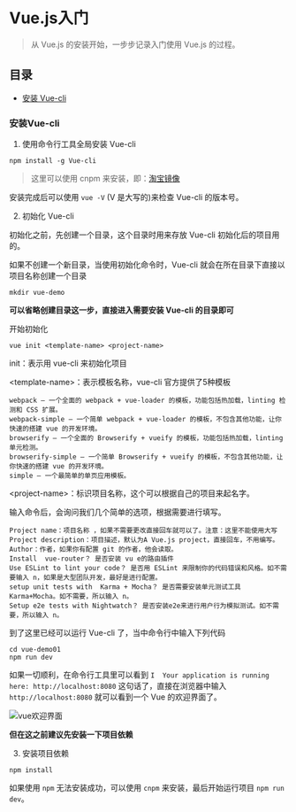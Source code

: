 # Vue.js入门

>从 Vue.js 的安装开始，一步步记录入门使用 Vue.js 的过程。

## 目录
- [安装 Vue-cli ](#安装vue-cli)


### 安装Vue-cli


1. 使用命令行工具全局安装 Vue-cli
```
npm install -g Vue-cli
```
>这里可以使用 cnpm 来安装，即：[淘宝镜像](https://npm.taobao.org/)
    
安装完成后可以使用 `vue -V` (V 是大写的)来检查 Vue-cli 的版本号。

2. 初始化 Vue-cli

初始化之前，先创建一个目录，这个目录时用来存放 Vue-cli 初始化后的项目用的。

如果不创建一个新目录，当使用初始化命令时，Vue-cli 就会在所在目录下直接以项目名称创建一个目录


```
mkdir vue-demo
```
**可以省略创建目录这一步，直接进入需要安装 Vue-cli 的目录即可**

开始初始化
```
vue init <template-name> <project-name>
````
init：表示用 vue-cli 来初始化项目

\<template-name\>：表示模板名称，vue-cli 官方提供了5种模板

```
webpack – 一个全面的 webpack + vue-loader 的模板，功能包括热加载，linting 检测和 CSS 扩展。
webpack-simple – 一个简单 webpack + vue-loader 的模板，不包含其他功能，让你快速的搭建 vue 的开发环境。
browserify – 一个全面的 Browserify + vueify 的模板，功能包括热加载，linting 单元检测。
browserify-simple – 一个简单 Browserify + vueify 的模板，不包含其他功能，让你快速的搭建 vue 的开发环境。
simple – 一个最简单的单页应用模板。
```
\<project-name\>：标识项目名称，这个可以根据自己的项目来起名字。

输入命令后，会询问我们几个简单的选项，根据需要进行填写。

```
Project name：项目名称 ，如果不需要更改直接回车就可以了。注意：这里不能使用大写
Project description：项目描述，默认为A Vue.js project，直接回车，不用编写。
Author：作者，如果你有配置 git 的作者，他会读取。
Install  vue-router？ 是否安装 vu e的路由插件
Use ESLint to lint your code？ 是否用 ESLint 来限制你的代码错误和风格。如不需要输入 n，如果是大型团队开发，最好是进行配置。
setup unit tests with  Karma + Mocha？ 是否需要安装单元测试工具 Karma+Mocha。如不需要，所以输入 n。
Setup e2e tests with Nightwatch？ 是否安装e2e来进行用户行为模拟测试。如不需要，所以输入 n。
```

到了这里已经可以运行 Vue-cli 了，当中命令行中输入下列代码
```
cd vue-demo01
npm run dev
```

如果一切顺利，在命令行工具里可以看到 `I  Your application is running here: http://localhost:8080` 这句话了，直接在浏览器中输入 `http://localhost:8080` 就可以看到一个 Vue 的欢迎界面了。

![vue欢迎界面](../images/vue-cli-welcome.png)

**但在这之前建议先安装一下项目依赖**

3. 安装项目依赖

```
npm install
```
如果使用 `npm` 无法安装成功，可以使用 `cnpm` 来安装，最后开始运行项目 `npm run dev`。